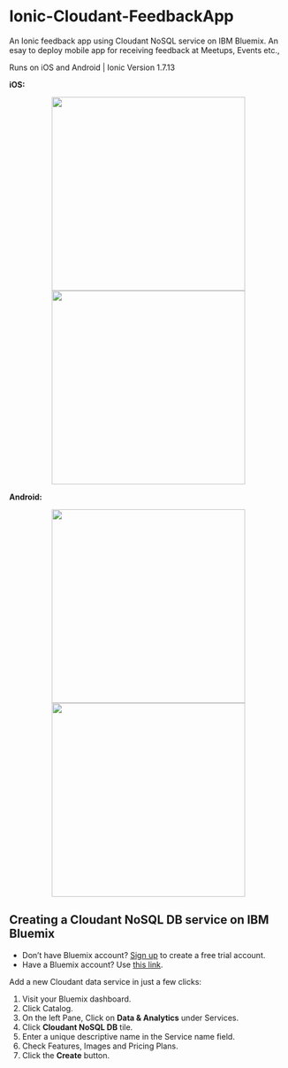 # Ionic-Cloudant-FeedbackApp 
An Ionic feedback app using Cloudant NoSQL service on IBM Bluemix. An esay to deploy mobile app for receiving feedback at Meetups, Events etc.,

Runs on iOS and Android | Ionic Version 1.7.13

<strong>iOS:</strong>
<p align="center">
<img src="https://github.com/VidyasagarMSC/Ionic-Cloudant-FeedbackApp/blob/master/images/Simulator%20Screen%20Shot%2028-Nov-2016%2C%203.42.45%20PM.png" width="350">
<img src="https://github.com/VidyasagarMSC/Ionic-Cloudant-FeedbackApp/blob/master/images/Simulator%20Screen%20Shot%2028-Nov-2016%2C%203.43.08%20PM.png" width="350">
</p>

<strong>Android:</strong>
<p align="center">
<img src="https://github.com/VidyasagarMSC/Ionic-Cloudant-FeedbackApp/blob/master/images/Screenshot_20160616-095752.png" width="350">
<img src="https://github.com/VidyasagarMSC/Ionic-Cloudant-FeedbackApp/blob/master/images/Screenshot_20160616-095800.png" width="350">
</p>



## Creating a Cloudant NoSQL DB service on IBM Bluemix 

<ul>
<li>Don’t have Bluemix account? <a target="_blank" href="https://console.ng.bluemix.net/registration/?target=/catalog/services/conversation/" title="(Opens in a new tab or window)">Sign up</a> to create a free trial account.</li>
<li>Have a Bluemix account? Use <a target="_blank" href="https://console.ng.bluemix.net/catalog/services/conversation" title="(Opens in a new tab or window)">this link</a>.</li>
</ul>

 Add a new Cloudant data service in just a few clicks:

1. Visit your Bluemix dashboard.
2. Click Catalog.
3. On the left Pane, Click on **Data & Analytics** under Services.
4. Click **Cloudant NoSQL DB** tile.
5. Enter a unique descriptive name in the Service name field.
6. Check Features, Images and Pricing Plans.
7. Click the **Create** button.
